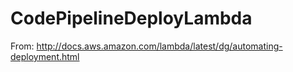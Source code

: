 # CodePipelineDeployLambda
From: http://docs.aws.amazon.com/lambda/latest/dg/automating-deployment.html
